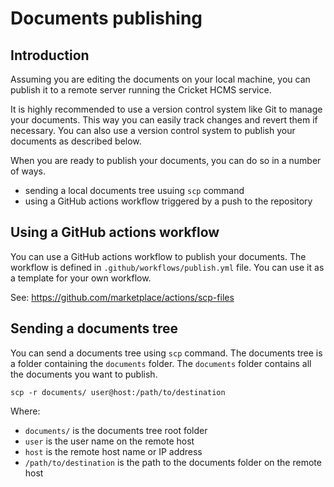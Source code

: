 # Documents publishing

## Introduction

Assuming you are editing the documents on your local machine, you can publish it
to a remote server running the Cricket HCMS service.

It is highly recommended to use a version control system like Git to manage your
documents. This way you can easily track changes and revert them if necessary. You
can also use a version control system to publish your documents as described below.

When you are ready to publish your documents, you can do so in a number of ways.

- sending a local documents tree usuing `scp` command
- using a GitHub actions workflow triggered by a push to the repository

## Using a GitHub actions workflow

You can use a GitHub actions workflow to publish your documents. The workflow is defined in
`.github/workflows/publish.yml` file. You can use it as a template for your own workflow.

See: https://github.com/marketplace/actions/scp-files

## Sending a documents tree

You can send a documents tree using `scp` command. The documents tree is a folder containing
the `documents` folder. The `documents` folder contains all the documents you want to publish.

```shell
scp -r documents/ user@host:/path/to/destination
```

Where:

- `documents/` is the documents tree root folder
- `user` is the user name on the remote host
- `host` is the remote host name or IP address
- `/path/to/destination` is the path to the documents folder on the remote host
